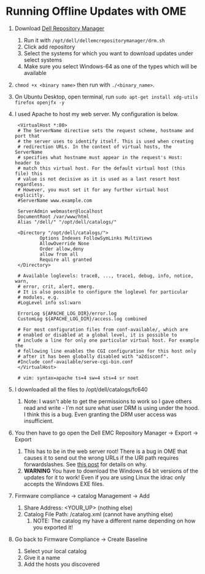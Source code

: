 # Running Offline Updates with OME

1. Download [Dell Repository Manager](https://www.dell.com/support/driver/us/en/19/DriversDetails?driverid=v8ym0)
   1. Run it with `/opt/dell/dellemcrepositorymanager/drm.sh`
   2. Click add repository
   3. Select the systems for which you want to download updates under select systems
   4. Make sure you select Windows-64 as one of the types which will be available
2. `chmod +x <binary name>` then run with `./<binary_name>`.
3. On Ubuntu Desktop, open terminal, run `sudo apt-get install xdg-utils firefox openjfx -y`
4. I used Apache to host my web server. My configuration is below.

        <VirtualHost *:80>
        # The ServerName directive sets the request scheme, hostname and port that
        # the server uses to identify itself. This is used when creating
        # redirection URLs. In the context of virtual hosts, the ServerName
        # specifies what hostname must appear in the request's Host: header to
        # match this virtual host. For the default virtual host (this file) this
        # value is not decisive as it is used as a last resort host regardless.
        # However, you must set it for any further virtual host explicitly.
        #ServerName www.example.com

        ServerAdmin webmaster@localhost
        DocumentRoot /var/www/html
        Alias "/dell/" "/opt/dell/catalogs/"

        <Directory "/opt/dell/catalogs/">
                Options Indexes FollowSymLinks MultiViews
                AllowOverride None
                Order allow,deny
                allow from all
                Require all granted
        </Directory>

        # Available loglevels: trace8, ..., trace1, debug, info, notice, warn,
        # error, crit, alert, emerg.
        # It is also possible to configure the loglevel for particular
        # modules, e.g.
        #LogLevel info ssl:warn

        ErrorLog ${APACHE_LOG_DIR}/error.log
        CustomLog ${APACHE_LOG_DIR}/access.log combined

        # For most configuration files from conf-available/, which are
        # enabled or disabled at a global level, it is possible to
        # include a line for only one particular virtual host. For example the
        # following line enables the CGI configuration for this host only
        # after it has been globally disabled with "a2disconf".
        #Include conf-available/serve-cgi-bin.conf
        </VirtualHost>

        # vim: syntax=apache ts=4 sw=4 sts=4 sr noet

5. I downloaded all the files to /opt/dell/catalogs/fc640
   1. Note: I wasn't able to get the permissions to work so I gave others read and write - I'm not sure what user DRM is using under the hood. I think this is a bug. Even granting the DRM user access was insufficient.
6. You then have to go open the Dell EMC Repository Manager -> Export -> Export
   1. This has to be in the web server root! There is a bug in OME that causes it to send out the wrong URLs if the URI path requires forwardslashes. See [this post](https://www.dell.com/community/Dell-OpenManage-Essentials/Dell-OpenManage-Reports-TCP-Window-Full/m-p/7473117#M14933) for details on why.
   2. **WARNING** You have to download the Windows 64 bit versions of the updates for it to work! Even if you are using Linux the idrac only accepts the Windows EXE files.
7. Firmware compliance -> catalog Management -> Add
   1. Share Address: <YOUR_UP> (nothing else)
   2. Catalog File Path: /catalog.xml (cannot have anything else)
      1. NOTE: The catalog my have a different name depending on how you exported it!
8. Go back to Firmware Compliance -> Create Baseline
   1. Select your local catalog
   2. Give it a name
   3. Add the hosts you discovered
